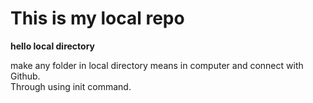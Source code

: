 # This is my local repo
<b> hello local directory  </b> <br>
    <p>make any folder in local directory means in computer and connect with Github. <br> 
    Through using init command.</p>

